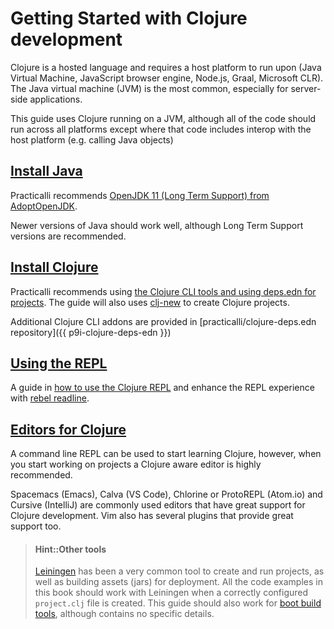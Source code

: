 # Getting Started with Clojure development
Clojure is a hosted language  and requires a host platform to run upon (Java Virtual Machine, JavaScript browser engine, Node.js, Graal, Microsoft CLR). The Java virtual machine (JVM) is the most common, especially for server-side applications.

This guide uses Clojure running on a JVM, although all of the code should run across all platforms except where that code includes interop with the host platform (e.g. calling Java objects)

## [Install Java](install-java.html)
Practicalli recommends [OpenJDK 11 (Long Term Support) from AdoptOpenJDK](install-java.md).

Newer versions of Java should work well, although Long Term Support versions are recommended.


## [Install Clojure](install-clojure.html)
Practicalli recommends using [the Clojure CLI tools and using deps.edn for projects](https://clojure.org/guides/getting_started).  The guide will also uses [clj-new](https://github.com/seancorfield/clj-new) to create Clojure projects.

Additional Clojure CLI addons are provided in [practicalli/clojure-deps.edn repository]({{ p9i-clojure-deps-edn }})


## [Using the REPL](/repl-driven-development/)
A guide in [how to use the Clojure REPL](/repl-driven-development/) and enhance the REPL experience with [rebel readline](https://github.com/bhauman/rebel-readline).


## [Editors for Clojure](/development-tools/)
A command line REPL can be used to start learning Clojure, however, when you start working on projects a Clojure aware editor is highly recommended.

Spacemacs (Emacs), Calva (VS Code), Chlorine or ProtoREPL (Atom.io) and Cursive (IntelliJ) are commonly used editors that have great support for Clojure development.  Vim also has several plugins that provide great support too.


> #### Hint::Other tools
> [Leiningen](https://leiningen.org) has been a very common tool to create and run projects, as well as building assets (jars) for deployment.  All the code examples in this book should work with Leiningen when a correctly configured `project.clj` file is created.  This guide should also work for [boot build tools](http://boot-clj.com/), although contains no specific details.
